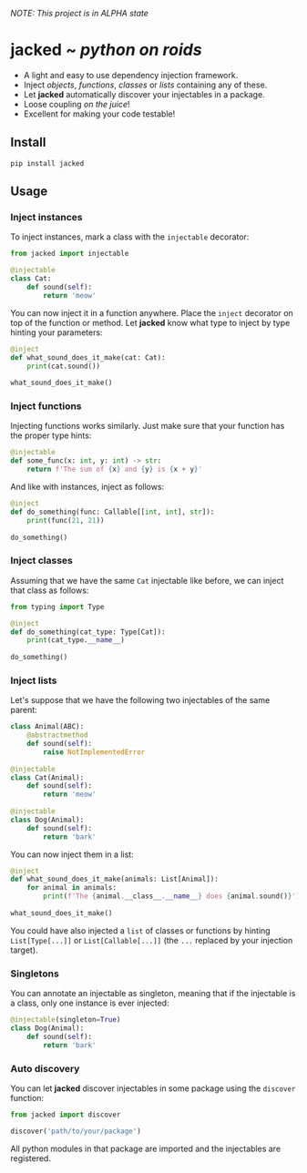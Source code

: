 _NOTE: This project is in ALPHA state_
# jacked ~ *python on roids*

* A light and easy to use dependency injection framework.
* Inject _objects_, _functions_, _classes_ or _lists_ containing any of these.
* Let **jacked** automatically discover your injectables in a package.
* Loose coupling _on the juice_!
* Excellent for making your code testable!

## Install
```
pip install jacked
```

## Usage

### Inject instances
To inject instances, mark a class with the ``injectable`` decorator:
```python
from jacked import injectable

@injectable
class Cat:
    def sound(self):
        return 'meow'
```
You can now inject it in a function anywhere. Place the ``inject`` decorator on 
top of the function or method. Let **jacked** know what type to inject by type 
hinting your parameters:
```python
@inject
def what_sound_does_it_make(cat: Cat):
    print(cat.sound())
    
what_sound_does_it_make()
```

### Inject functions
Injecting functions works similarly. Just make sure that your function has the
proper type hints:

```python
@injectable
def some_func(x: int, y: int) -> str:
    return f'The sum of {x} and {y} is {x + y}'
```
And like with instances, inject as follows:
```python
@inject
def do_something(func: Callable[[int, int], str]):
    print(func(21, 21))
    
do_something()
```
### Inject classes
Assuming that we have the same ``Cat`` injectable like before, we can inject
that class as follows:

```python
from typing import Type

@inject
def do_something(cat_type: Type[Cat]):
    print(cat_type.__name__)
    
do_something()
```


### Inject lists
Let's suppose that we have the following two injectables of the same parent:
```python
class Animal(ABC):
    @abstractmethod
    def sound(self):
        raise NotImplementedError
        
@injectable
class Cat(Animal):
    def sound(self):
        return 'meow'
        
@injectable
class Dog(Animal):
    def sound(self):
        return 'bark'
```
You can now inject them in a list:
```python
@inject
def what_sound_does_it_make(animals: List[Animal]):
    for animal in animals:
        print(f'The {animal.__class__.__name__} does {animal.sound()}')
        
what_sound_does_it_make()
```
You could have also injected a ``list`` of classes or functions by hinting
``List[Type[...]]`` or ``List[Callable[...]]`` (the ``...`` replaced by your
injection target).

### Singletons
You can annotate an injectable as singleton, meaning that if the injectable is 
a class, only one instance is ever injected:

```python
@injectable(singleton=True)
class Dog(Animal):
    def sound(self):
        return 'bark'
```

### Auto discovery
You can let **jacked** discover injectables in some package using the 
``discover`` function:
```python
from jacked import discover

discover('path/to/your/package')
```
All python modules in that package are imported and the injectables are 
registered.
